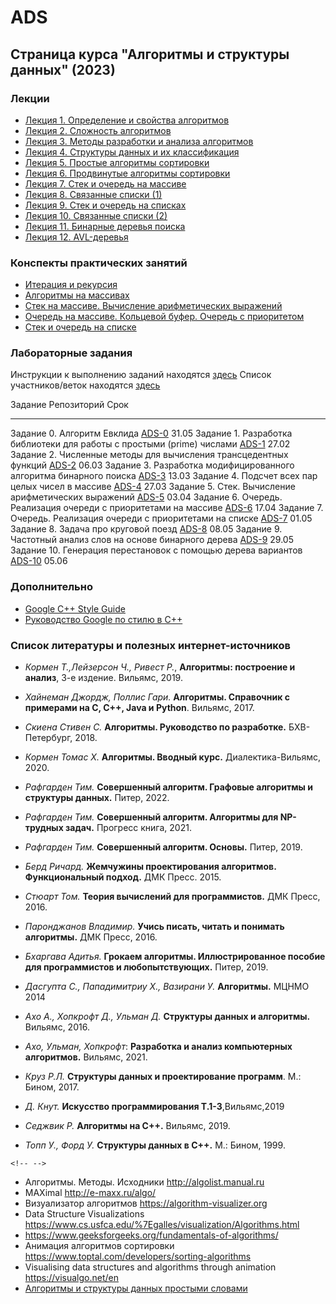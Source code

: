 # ADS
## Страница курса "Алгоритмы и структуры данных" (2023)


### Лекции

-   [Лекция 1. Определение и свойства
    алгоритмов](ads/lections/lec01/lec01.pdf)
-   [Лекция 2. Сложность алгоритмов](ads/lections/lec02/lec02.pdf)
-   [Лекция 3. Методы разработки и анализа
    алгоритмов](ads/lections/lec03/lec03.pdf)
-   [Лекция 4. Структуры данных и их
    классификация](ads/lections/lec04/lec04.pdf)
-   [Лекция 5. Простые алгоритмы
    сортировки](ads/lections/lec05/lec05.pdf)
-   [Лекция 6. Продвинутые алгоритмы
    сортировки](ads/lections/lec06/lec06.pdf)
-   [Лекция 7. Стек и очередь на массиве](ads/lections/lec07/lec07.pdf)
-   [Лекция 8. Связанные списки (1)](ads/lections/lec08/lec08.pdf)
-   [Лекция 9. Стек и очередь на списках](ads/lections/lec09/lec09.pdf)
-   [Лекция 10. Связанные списки (2)](ads/lections/lec10/lec10.pdf)
-   [Лекция 11. Бинарные деревья поиска](ads/lections/lec11/lec11.pdf)
-   [Лекция 12. AVL-деревья ](ads/lections/lec12/lec12.pdf)

### Конспекты практических занятий

-   [Итерация и рекурсия](https://github.com/NNTU-CS/ADS-class-01.git)
-   [Алгоритмы на массивах](https://github.com/NNTU-CS/ADS-class-02.git)
-   [Стек на массиве. Вычисление арифметических
    выражений](https://github.com/NNTU-CS/ADS-class-03.git)
-   [Очередь на массиве. Кольцевой буфер. Очередь с
    приоритетом](https://github.com/NNTU-CS/ADS-class-04.git)
-   [Стек и очередь на
    списке](https://github.com/NNTU-CS/ADS-class-05.git)

### Лабораторные задания

Инструкции к выполнению заданий находятся
[здесь](https://github.com/NNTU-CS/ADS-Information.git) Список
участников/веток находятся [здесь](ads/lists/branches.pdf)

  Задание                                                                  Репозиторий                                       Срок
  ------------------------------------------------------------------------ ------------------------------------------------- -------
  Задание 0. Алгоритм Евклида                                              [ADS-0](https://github.com/NNTU-CS/ads-0.git)     31.05
  Задание 1. Разработка библиотеки для работы с простыми (prime) числами   [ADS-1](https://github.com/NNTU-CS/ads-1.git)     27.02
  Задание 2. Численные методы для вычисления трансцедентных функций        [ADS-2](https://github.com/NNTU-CS/ads-2.git)     06.03
  Задание 3. Разработка модифицированного алгоритма бинарного поиска       [ADS-3](https://github.com/NNTU-CS/ads-3.git)     13.03
  Задание 4. Подсчет всех пар целых чисел в массиве                        [ADS-4](https://github.com/NNTU-CS/ads-4.git)     27.03
  Задание 5. Стек. Вычисление арифметических выражений                     [ADS-5](https://github.com/NNTU-CS/ads-5.git)     03.04
  Задание 6. Очередь. Реализация очереди с приоритетами на массиве         [ADS-6](https://github.com/NNTU-CS/ads-6.git)     17.04
  Задание 7. Очередь. Реализация очереди с приоритетами на списке          [ADS-7](https://github.com/NNTU-CS/ads-7.git)     01.05
  Задание 8. Задача про круговой поезд                                     [ADS-8](https://github.com/NNTU-CS/ads-8.git)     08.05
  Задание 9. Частотный анализ слов на основе бинарного дерева              [ADS-9](https://github.com/NNTU-CS/ads-9.git)     29.05
  Задание 10. Генерация перестановок с помощью дерева вариантов            [ADS-10](https://github.com/NNTU-CS/ads-10.git)   05.06

### Дополнительно

-   [Google C++ Style
    Guide](https://google.github.io/styleguide/cppguide.html)
-   [Руководство Google по стилю в
    C++](https://habr.com/ru/post/480422/)

### Список литературы и полезных интернет-источников

-   *Кормен Т.,Лейзерсон Ч., Ривест Р.*, **Алгоритмы: построение и
    анализ**, 3-е издение. Вильямс, 2019.

-   *Хайнеман Джордж, Поллис Гари.* **Алгоритмы. Справочник с примерами
    на C, C++, Java и Python**. Вильямс, 2017.

-   *Скиена Стивен С.* **Алгоритмы. Руководство по разработке.**
    БХВ-Петербург, 2018.

-   *Кормен Томас Х.* **Алгоритмы. Вводный курс.**
    Диалектика-Вильямс, 2020.

-   *Рафгарден Тим.* **Совершенный алгоритм. Графовые алгоритмы и
    структуры данных.** Питер, 2022.

-   *Рафгарден Тим.* **Совершенный алгоритм. Алгоритмы для NP-трудных
    задач.** Прогресс книга, 2021.

-   *Рафгарден Тим.* **Совершенный алгоритм. Основы.** Питер, 2019.

-   *Берд Ричард.* **Жемчужины проектирования алгоритмов. Функциональный
    подход.** ДМК Пресс. 2015.

-   *Стюарт Том.* **Теория вычислений для программистов.** ДМК
    Пресс, 2016.

-   *Паронджанов Владимир.* **Учись писать, читать и понимать
    алгоритмы.** ДМК Пресс, 2016.

-   *Бхаргава Адитья.* **Грокаем алгоритмы. Иллюстрированное пособие для
    программистов и любопытствующих.** Питер, 2019.

-   *Дасгупта С., Пападимитриу Х., Вазирани У.* **Алгоритмы.** МЦНМО
    2014

-   *Ахо А., Хопкрофт Д., Ульман Д.* **Структуры данных и алгоритмы.**
    Вильямс, 2016.

-   *Ахо, Ульман, Хопкрофт*: **Разработка и анализ компьютерных
    алгоритмов.** Вильямс, 2021.

-   *Круз Р.Л.* **Структуры данных и проектирование программ**. М.:
    Бином, 2017.

-   *Д. Кнут.* **Искусство программирования Т.1-3**,Вильямс,2019

-   *Седжвик Р.* **Алгоритмы на C++.** Вильямс, 2019.

-   *Топп У., Форд У.* **Структуры данных в С++.** М.: Бином, 1999.

```{=html}
<!-- -->
```
-   Алгоритмы. Методы. Исходники <http://algolist.manual.ru>
-   MAXimal <http://e-maxx.ru/algo/>
-   Визуализатор алгоритмов <https://algorithm-visualizer.org>
-   Data Structure Visualizations
    <https://www.cs.usfca.edu/%7Egalles/visualization/Algorithms.html>
-   <https://www.geeksforgeeks.org/fundamentals-of-algorithms/>
-   Анимация алгоритмов сортировки
    <https://www.toptal.com/developers/sorting-algorithms>
-   Visualising data structures and algorithms through animation
    <https://visualgo.net/en>
-   [Алгоритмы и структуры данных простыми
    словами](https://codonaft.com/алгоритмы-и-структуры-данных-простыми-словами/?utm_source=youtube&utm_medium=description&utm_campaign=social)

